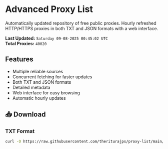 # Advanced Proxy List

Automatically updated repository of free public proxies. Hourly refreshed HTTP/HTTPS proxies in both TXT and JSON formats with a web interface.

**Last Updated:** `Saturday 09-08-2025 00:45:02 UTC`  
**Total Proxies:** `40020`

## Features
- Multiple reliable sources
- Concurrent fetching for faster updates
- Both TXT and JSON formats
- Detailed metadata
- Web interface for easy browsing
- Automatic hourly updates

## 📥 Download

### TXT Format
```bash
curl -O https://raw.githubusercontent.com/theriturajps/proxy-list/main/proxies.txt
